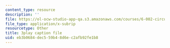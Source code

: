 ```yaml
---
content_type: resource
description: ''
file: https://ol-ocw-studio-app-qa.s3.amazonaws.com/courses/6-002-circuits-and-electronics-spring-2007/eb3b0684dec559b48d6ec2afb92fe1b8_WT-qzgaKeGI.vtt
file_type: application/x-subrip
resourcetype: Other
title: 3play caption file
uid: eb3b0684-dec5-59b4-8d6e-c2afb92fe1b8
---
```

